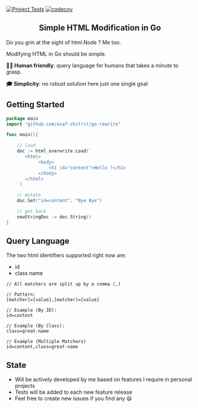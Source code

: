 [![Project Tests](https://github.com/asaf-shitrit/html-overwrite/actions/workflows/go.yml/badge.svg)](https://github.com/asaf-shitrit/html-overwrite/actions/workflows/go.yml)
[![codecov](https://codecov.io/gh/asaf-shitrit/html-overwrite/branch/main/graph/badge.svg?token=4BAB8KMGCJ)](https://codecov.io/gh/asaf-shitrit/html-overwrite)
<h2 align="center">Simple HTML Modification in Go</h2>
Do you grin at the sight of html.Node ? Me too.

Modifying HTML in Go should be simple.


**🧘🏻 Human friendly**: query language for humans that takes a minute to grasp.

**🎓 Simplicity**: no robust solution here just one single goal

## Getting Started

```go
package main
import "github.com/asaf-shitrit/go-rewrite"

func main(){

    // load
    doc := html_overwrite.Load(`
       <html>
            <body>
                <h1 id="content">Hello !</h1>
            </body>
       </html>
    `)

    // mutate
    doc.Set("id=content", "Bye Bye")

    // get back
    newStringDoc := doc.String()
}
```

## Query Language

The two html identifiers supported right now are:
- id
- class name


```
// All matchers are split up by a comma (,)

// Pattern:
[matcher]=[value],[matcher]=[value]

// Example (By ID):
id=content

// Example (By Class):
class=great-name

// Example (Multiple Matchers)
id=content,class=great-name
```

## State
- Will be actively developed by me based on features I require in personal projects
- Tests will be added to each new feature release 
- Feel free to create new issues if you find any 😃
